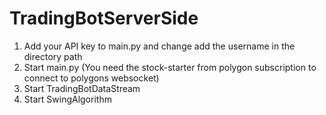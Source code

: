 # TradingBotServerSide

1. Add your API key to main.py and change add the username in the directory path
2. Start main.py (You need the stock-starter from polygon subscription to connect to polygons websocket)
3. Start TradingBotDataStream
4. Start SwingAlgorithm
